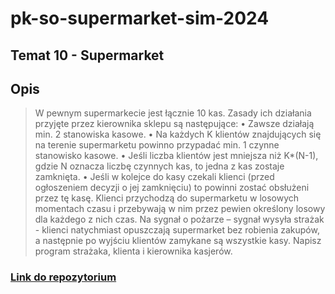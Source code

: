 # pk-so-supermarket-sim-2024

## Temat 10 - Supermarket

## Opis

> W pewnym supermarkecie jest łącznie 10 kas. Zasady ich działania przyjęte przez kierownika sklepu
> są następujące:
> • Zawsze działają min. 2 stanowiska kasowe.
> • Na każdych K klientów znajdujących się na terenie supermarketu powinno przypadać min. 1
> czynne stanowisko kasowe.
> • Jeśli liczba klientów jest mniejsza niż K\*(N-1), gdzie N oznacza liczbę czynnych kas, to jedna
> z kas zostaje zamknięta.
> • Jeśli w kolejce do kasy czekali klienci (przed ogłoszeniem decyzji o jej zamknięciu) to powinni
> zostać obsłużeni przez tę kasę.
> Klienci przychodzą do supermarketu w losowych momentach czasu i przebywają w nim przez pewien
> określony losowy dla każdego z nich czas. Na sygnał o pożarze – sygnał wysyła strażak - klienci
> natychmiast opuszczają supermarket bez robienia zakupów, a następnie po wyjściu klientów
> zamykane są wszystkie kasy. Napisz program strażaka, klienta i kierownika kasjerów.

### [Link do repozytorium](https://github.com/magnuschase/pk-so-supermarket-sim-2024)
